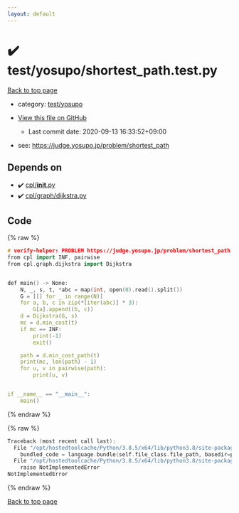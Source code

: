```yaml
---
layout: default
---
```


<!-- mathjax config similar to math.stackexchange -->
<script type="text/javascript" async
  src="https://cdnjs.cloudflare.com/ajax/libs/mathjax/2.7.5/MathJax.js?config=TeX-MML-AM_CHTML">
</script>
<script type="text/x-mathjax-config">
  MathJax.Hub.Config({
    TeX: { equationNumbers: { autoNumber: "AMS" }},
    tex2jax: {
      inlineMath: [ ['$','$'] ],
      processEscapes: true
    },
    "HTML-CSS": { matchFontHeight: false },
    displayAlign: "left",
    displayIndent: "2em"
  });
</script>

<script type="text/javascript" src="https://cdnjs.cloudflare.com/ajax/libs/jquery/3.4.1/jquery.min.js"></script>
<script src="https://cdn.jsdelivr.net/npm/jquery-balloon-js@1.1.2/jquery.balloon.min.js" integrity="sha256-ZEYs9VrgAeNuPvs15E39OsyOJaIkXEEt10fzxJ20+2I=" crossorigin="anonymous"></script>
<script type="text/javascript" src="../../../assets/js/copy-button.js"></script>
<link rel="stylesheet" href="../../../assets/css/copy-button.css" />


# :heavy_check_mark: test/yosupo/shortest_path.test.py

<a href="../../../index.html">Back to top page</a>

* category: <a href="../../../index.html#0b58406058f6619a0f31a172defc0230">test/yosupo</a>
* <a href="{{ site.github.repository_url }}/blob/master/test/yosupo/shortest_path.test.py">View this file on GitHub</a>
    - Last commit date: 2020-09-13 16:33:52+09:00


* see: <a href="https://judge.yosupo.jp/problem/shortest_path">https://judge.yosupo.jp/problem/shortest_path</a>


## Depends on

* :heavy_check_mark: <a href="../../../library/cpl/__init__.py.html">cpl/__init__.py</a>
* :heavy_check_mark: <a href="../../../library/cpl/graph/dijkstra.py.html">cpl/graph/dijkstra.py</a>


## Code

<a id="unbundled"></a>
{% raw %}
```cpp
# verify-helper: PROBLEM https://judge.yosupo.jp/problem/shortest_path
from cpl import INF, pairwise
from cpl.graph.dijkstra import Dijkstra


def main() -> None:
    N, _, s, t, *abc = map(int, open(0).read().split())
    G = [[] for _ in range(N)]
    for a, b, c in zip(*[iter(abc)] * 3):
        G[a].append((b, c))
    d = Dijkstra(G, s)
    mc = d.min_cost(t)
    if mc == INF:
        print(-1)
        exit()

    path = d.min_cost_path(t)
    print(mc, len(path) - 1)
    for u, v in pairwise(path):
        print(u, v)


if __name__ == "__main__":
    main()

```
{% endraw %}

<a id="bundled"></a>
{% raw %}
```cpp
Traceback (most recent call last):
  File "/opt/hostedtoolcache/Python/3.8.5/x64/lib/python3.8/site-packages/onlinejudge_verify/docs.py", line 349, in write_contents
    bundled_code = language.bundle(self.file_class.file_path, basedir=pathlib.Path.cwd())
  File "/opt/hostedtoolcache/Python/3.8.5/x64/lib/python3.8/site-packages/onlinejudge_verify/languages/python.py", line 84, in bundle
    raise NotImplementedError
NotImplementedError

```
{% endraw %}

<a href="../../../index.html">Back to top page</a>

